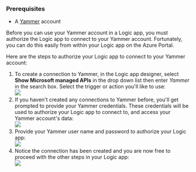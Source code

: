 ### Prerequisites
* A [Yammer](https://www.yammer.com/) account 

Before you can use your Yammer account in a Logic app, you must authorize the Logic app to connect to your Yammer account. Fortunately, you can do this easily from within your Logic app on the Azure Portal. 

Here are the steps to authorize your Logic app to connect to your Yammer account:

1. To create a connection to Yammer, in the Logic app designer, select **Show Microsoft managed APIs** in the drop down list then enter *Yammer* in the search box. Select the trigger or action you'll like to use:  
   ![](./media/connectors-create-api-yammer/yammer-1.png)
2. If you haven't created any connections to Yammer before, you'll get prompted to provide your Yammer credentials. These credentials will be used to authorize your Logic app to connect to, and access your Yammer account's data:  
   ![](./media/connectors-create-api-yammer/yammer-2.png)
3. Provide your Yammer user name and password to authorize your Logic app:  
   ![](./media/connectors-create-api-yammer/yammer-3.png)   
4. Notice the connection has been created and you are now free to proceed with the other steps in your Logic app:  
   ![](./media/connectors-create-api-yammer/yammer-4.png)   

